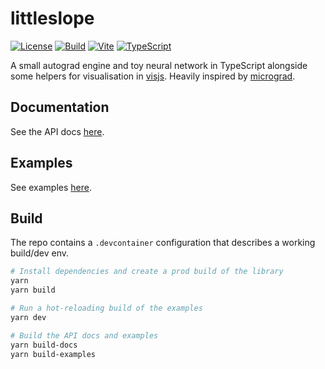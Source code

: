 # littleslope

[![License](https://img.shields.io/badge/license-BSD_3--Clause-blue.svg?style=for-the-badge)](https://github.com/wouldadam/littleslope/blob/main/LICENCE.md)
[![Build](https://img.shields.io/github/actions/workflow/status/wouldadam/littleslope/main.yml?style=for-the-badge)](https://github.com/wouldadam/littleslope/actions)
[![Vite](https://img.shields.io/badge/Vite--blue.svg?style=social&logo=vite)](https://vitejs.dev/)
[![TypeScript](https://img.shields.io/badge/TypeScript--blue.svg?style=social&logo=typescript)](https://www.typescriptlang.org/)

A small autograd engine and toy neural network in TypeScript alongside some helpers for visualisation in [visjs](https://visjs.org/).
Heavily inspired by [micrograd](https://github.com/karpathy/micrograd/).

## Documentation

See the API docs [here](https://wouldadam.github.io/littleslope/).

## Examples

See examples [here](https://wouldadam.github.io/littleslope/examples).

## Build

The repo contains a `.devcontainer` configuration that describes a working build/dev env.

```bash
# Install dependencies and create a prod build of the library
yarn
yarn build

# Run a hot-reloading build of the examples
yarn dev

# Build the API docs and examples
yarn build-docs
yarn build-examples
```

